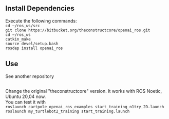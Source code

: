 ## Install Dependencies

Execute the following commands:<br>
`cd ~/ros_ws/src`<br>
`git clone https://bitbucket.org/theconstructcore/openai_ros.git`<br>
`cd ~/ros_ws`<br>
`catkin_make`<br>
`source devel/setup.bash`<br>
`rosdep install openai_ros`<br>


## Use
See another repository<br>

## 
Change the original "theconstructcore" version. It works with ROS Noetic, Ubuntu 20,04 now.<br>
You can test it with <br>
`roslaunch cartpole_openai_ros_examples start_training_n1try_2D.launch`<br>
`roslaunch my_turtlebot2_training start_training.launch`<br>




